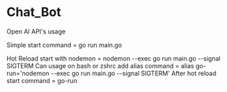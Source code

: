 # Chat_Bot
Open AI API's usage

Simple start command = go run main.go

Hot Reload start with nodemon = nodemon --exec go run main.go --signal SIGTERM
Can usage on bash or zshrc add alias command = alias go-run='nodemon --exec go run main.go --signal SIGTERM'
After hot reload start command = go-run




